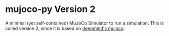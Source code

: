# mujoco-py Version 2
A minimal (yet self-contained) MuJoCo Simulator to run a simulation.
This is called version 2, since it is based on [deepmind's mujoco](https://github.com/deepmind/mujoco).

